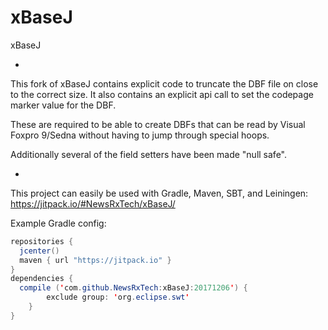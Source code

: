 # xBaseJ
xBaseJ

-

This fork of xBaseJ contains explicit code to truncate the DBF file on close to the correct size.
It also contains an explicit api call to set the codepage marker value for the DBF.

These are required to be able to create DBFs that can be read by Visual Foxpro 9/Sedna without having to jump through special hoops.

Additionally several of the field setters have been made "null safe".

-

This project can easily be used with Gradle, Maven, SBT, and Leiningen: https://jitpack.io/#NewsRxTech/xBaseJ/

Example Gradle config:

```Java
repositories {
  jcenter()
  maven { url "https://jitpack.io" }
}
dependencies {
  compile ('com.github.NewsRxTech:xBaseJ:20171206') {
		exclude group: 'org.eclipse.swt'
	}
}
```



